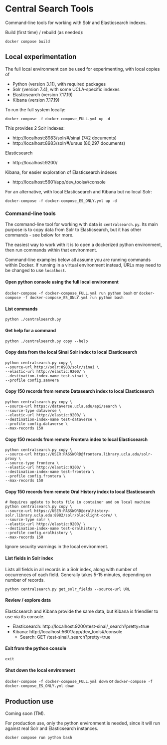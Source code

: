 # Central Search Tools

Command-line tools for working with Solr and Elasticsearch indexes.

Build (first time) / rebuild (as needed):

`docker compose build`

## Local experimentation

The full local environment can be used for experimenting, with local copies of
* Python (version 3.11), with required packages
* Solr (version 7.4), with some UCLA-specific indexes
* Elasticsearch (version 7.17.19)
* Kibana (version 7.17.19)

To run the full system locally:

`docker-compose -f docker-compose_FULL.yml up -d`

This provides 2 Solr indexes:
* http://localhost:8983/solr/#/sinai (742 documents)
* http://localhost:8983/solr/#/ursus (80,297 documents)

Elasticsearch
* http://localhost:9200/

Kibana, for easier exploration of Elasticsearch indexes
* http://localhost:5601/app/dev_tools#/console

For an alternative, with local Elasticsearch and Kibana but no local Solr:

`docker-compose -f docker-compose_ES_ONLY.yml up -d`

### Command-line tools

The command-line tool for working with data is `centralsearch.py`.  Its main purpose is to copy data
from Solr to Elasticsearch, but it has other commands - see below for more.

The easiest way to work with it is to open a dockerized python environment,
then run commands within that environment.

Command-line examples below all assume you are running commands within Docker.
If running in a virtual environment instead, URLs may need to be changed to use `localhost`.

#### Open python console using the full local environment

`docker-compose -f docker-compose_FULL.yml run python bash` or `docker-compose -f docker-compose_ES_ONLY.yml run python bash`

#### List commands

`python ./centralsearch.py`

#### Get help for a command

`python ./centralsearch.py copy --help`

#### Copy data from the local Sinai Solr index to local Elasticsearch
```
python centralsearch.py copy \
--source-url http://solr:8983/solr/sinai \
--elastic-url http://elastic:9200/ \
--destination-index-name test-sinai \
--profile config.samvera
```

#### Copy 150 records from remote Datasearch index to local Elasticsearch
```
python centralsearch.py copy \
--source-url https://dataverse.ucla.edu/api/search \
--source-type dataverse \
--elastic-url http://elastic:9200/ \
--destination-index-name test-dataverse \
--profile config.dataverse \
--max-records 150
```

#### Copy 150 records from remote Frontera index to local Elasticsearch
```
python centralsearch.py copy \
--source-url https://USER:PASSWORD@frontera.library.ucla.edu/solr-proxy \
--source-type frontera \
--elastic-url http://elastic:9200/ \
--destination-index-name test-frontera \
--profile config.frontera \
--max-records 150
```

#### Copy 150 records from remote Oral History index to local Elasticsearch
 ```
 # Requires update to hosts file in container and on local machine
python centralsearch.py copy \
--source-url https://USER:PASSWORD@oralhistory-solr.library.ucla.edu:8982/solr/blacklight-core/ \
--source-type solr \
--elastic-url http://elastic:9200/ \
--destination-index-name test-oralhistory \
--profile config.oralhistory \
--max-records 150
```

Ignore security warnings in the local environment.

#### List fields in Solr index
Lists all fields in all records in a Solr index, along with number of occurrences of each field.
Generally takes 5-15 minutes, depending on number of records.
```
python centralsearch.py get_solr_fields --source-url URL
```

#### Review / explore data

Elasticsearch and Kibana provide the same data, but Kibana is friendlier to use via its console.

* Elasticsearch: http://localhost:9200/test-sinai/_search?pretty=true
* Kibana: http://localhost:5601/app/dev_tools#/console
  * Search: GET /test-sinai/_search?pretty=true

#### Exit from the python console

`exit`

#### Shut down the local environment

`docker-compose -f docker-compose_FULL.yml down` or `docker-compose -f docker-compose_ES_ONLY.yml down`

## Production use

Coming soon (TM).

For production use, only the python environment is needed, since it will run against real Solr and Elasticsearch instances.

`docker compose run python bash`
